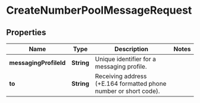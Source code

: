 

# CreateNumberPoolMessageRequest

## Properties

Name | Type | Description | Notes
------------ | ------------- | ------------- | -------------
**messagingProfileId** | **String** | Unique identifier for a messaging profile. | 
**to** | **String** | Receiving address (+E.164 formatted phone number or short code). | 



